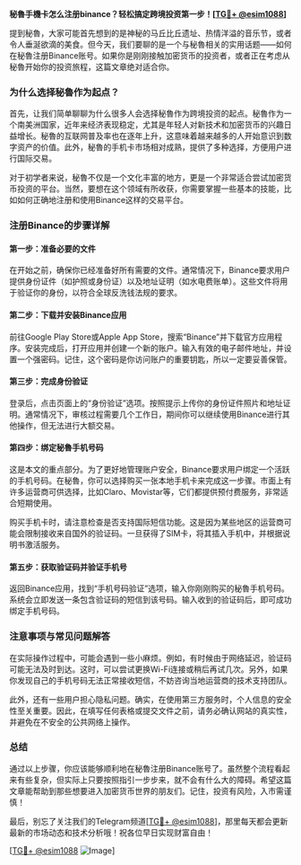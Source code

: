 **秘魯手機卡怎么注册binance？轻松搞定跨境投资第一步！[[TG💪+ @esim1088](https://t.me/s/esim1088)]**

提到秘魯，大家可能首先想到的是神秘的马丘比丘遗址、热情洋溢的音乐节，或者令人垂涎欲滴的美食。但今天，我们要聊的是一个与秘魯相关的实用话题——如何在秘魯注册Binance账号。如果你是刚刚接触加密货币的投资者，或者正在考虑从秘魯开始你的投资旅程，这篇文章绝对适合你。

### 为什么选择秘魯作为起点？

首先，让我们简单聊聊为什么很多人会选择秘魯作为跨境投资的起点。秘魯作为一个南美洲国家，近年来经济表现稳定，尤其是年轻人对新技术和加密货币的兴趣日益增长。秘魯的互联网普及率也在逐年上升，这意味着越来越多的人开始意识到数字资产的价值。此外，秘魯的手机卡市场相对成熟，提供了多种选择，方便用户进行国际交易。

对于初学者来说，秘魯不仅是一个文化丰富的地方，更是一个非常适合尝试加密货币投资的平台。当然，要想在这个领域有所收获，你需要掌握一些基本的技能，比如如何正确地注册和使用Binance这样的交易平台。

### 注册Binance的步骤详解

#### 第一步：准备必要的文件

在开始之前，确保你已经准备好所有需要的文件。通常情况下，Binance要求用户提供身份证件（如护照或身份证）以及地址证明（如水电费账单）。这些文件将用于验证你的身份，以符合全球反洗钱法规的要求。

#### 第二步：下载并安装Binance应用

前往Google Play Store或Apple App Store，搜索“Binance”并下载官方应用程序。安装完成后，打开应用并创建一个新的账户。输入有效的电子邮件地址，并设置一个强密码。记住，这个密码是你访问账户的重要钥匙，所以一定要妥善保管。

#### 第三步：完成身份验证

登录后，点击页面上的“身份验证”选项。按照提示上传你的身份证件照片和地址证明。通常情况下，审核过程需要几个工作日，期间你可以继续使用Binance进行其他操作，但无法进行大额交易。

#### 第四步：绑定秘魯手机号码

这是本文的重点部分。为了更好地管理账户安全，Binance要求用户绑定一个活跃的手机号码。在秘魯，你可以选择购买一张本地手机卡来完成这一步骤。市面上有许多运营商可供选择，比如Claro、Movistar等，它们都提供预付费服务，非常适合短期使用。

购买手机卡时，请注意检查是否支持国际短信功能。这是因为某些地区的运营商可能会限制接收来自国外的验证码。一旦获得了SIM卡，将其插入手机中，并根据说明书激活服务。

#### 第五步：获取验证码并验证手机号

返回Binance应用，找到“手机号码验证”选项，输入你刚刚购买的秘魯手机号码。系统会立即发送一条包含验证码的短信到该号码。输入收到的验证码后，即可成功绑定手机号码。

### 注意事项与常见问题解答

在实际操作过程中，可能会遇到一些小麻烦。例如，有时候由于网络延迟，验证码可能无法及时到达。这时，可以尝试更换Wi-Fi连接或稍后再试几次。另外，如果你发现自己的手机号码无法正常接收短信，不妨咨询当地运营商的技术支持团队。

此外，还有一些用户担心隐私问题。确实，在使用第三方服务时，个人信息的安全性至关重要。因此，在填写任何表格或提交文件之前，请务必确认网站的真实性，并避免在不安全的公共网络上操作。

### 总结

通过以上步骤，你应该能够顺利地在秘魯注册Binance账号了。虽然整个流程看起来有些复杂，但实际上只要按照指引一步步来，就不会有什么大的障碍。希望这篇文章能帮助到那些想要进入加密货币世界的朋友们。记住，投资有风险，入市需谨慎！

最后，别忘了关注我们的Telegram频道[[TG💪+ @esim1088](https://t.me/s/esim1088)]，那里每天都会更新最新的市场动态和技术分析哦！祝各位早日实现财富自由！

[[TG💪+ @esim1088](https://t.me/s/esim1088) ![Image](https://i.postimg.cc/4NQfJmqS/Snipaste-2025-05-13-00-14-12.png)]